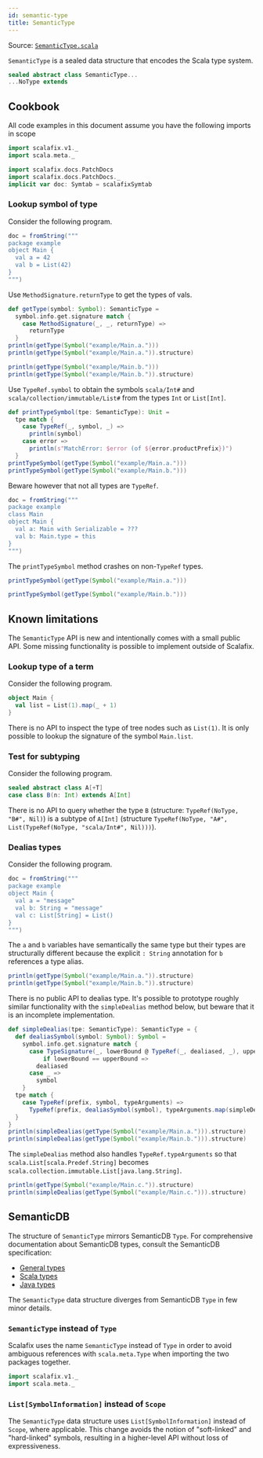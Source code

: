```yaml
---
id: semantic-type
title: SemanticType
---
```


Source:
<a href="https://scalameta.org/mbrowse/#/scalafix/scalafix-core/src/main/scala/scalafix/v1/SemanticType.scala" target="_blank">
<code>SemanticType.scala</code> </a>

`SemanticType` is a sealed data structure that encodes the Scala type system.

```scala mdoc:file:scalafix-core/src/main/scala/scalafix/v1/SemanticType.scala
sealed abstract class SemanticType...
...NoType extends
```

## Cookbook

All code examples in this document assume you have the following imports in
scope

```scala mdoc
import scalafix.v1._
import scala.meta._
```

```scala mdoc:passthrough
import scalafix.docs.PatchDocs
import scalafix.docs.PatchDocs._
implicit var doc: Symtab = scalafixSymtab
```

### Lookup symbol of type

Consider the following program.

```scala mdoc:passthrough
doc = fromString("""
package example
object Main {
  val a = 42
  val b = List(42)
}
""")
```

Use `MethodSignature.returnType` to get the types of vals.

```scala mdoc
def getType(symbol: Symbol): SemanticType =
  symbol.info.get.signature match {
    case MethodSignature(_, _, returnType) =>
      returnType
  }
println(getType(Symbol("example/Main.a.")))
println(getType(Symbol("example/Main.a.")).structure)

println(getType(Symbol("example/Main.b.")))
println(getType(Symbol("example/Main.b.")).structure)
```

Use `TypeRef.symbol` to obtain the symbols `scala/Int#` and
`scala/collection/immutable/List#` from the types `Int` or `List[Int]`.

```scala mdoc
def printTypeSymbol(tpe: SemanticType): Unit =
  tpe match {
    case TypeRef(_, symbol, _) =>
      println(symbol)
    case error =>
      println(s"MatchError: $error (of ${error.productPrefix})")
  }
printTypeSymbol(getType(Symbol("example/Main.a.")))
printTypeSymbol(getType(Symbol("example/Main.b.")))
```

Beware however that not all types are `TypeRef`.

```scala mdoc:passthrough
doc = fromString("""
package example
class Main
object Main {
  val a: Main with Serializable = ???
  val b: Main.type = this
}
""")
```

The `printTypeSymbol` method crashes on non-`TypeRef` types.

```scala mdoc
printTypeSymbol(getType(Symbol("example/Main.a.")))
```

```scala mdoc
printTypeSymbol(getType(Symbol("example/Main.b.")))
```

## Known limitations

The `SemanticType` API is new and intentionally comes with a small public API.
Some missing functionality is possible to implement outside of Scalafix.

### Lookup type of a term

Consider the following program.

```scala
object Main {
  val list = List(1).map(_ + 1)
}
```

There is no API to inspect the type of tree nodes such as `List(1)`. It is only
possible to lookup the signature of the symbol `Main.list`.

### Test for subtyping

Consider the following program.

```scala
sealed abstract class A[+T]
case class B(n: Int) extends A[Int]
```

There is no API to query whether the type `B` (structure:
`TypeRef(NoType, "B#", Nil)`) is a subtype of `A[Int]` (structure
`TypeRef(NoType, "A#", List(TypeRef(NoType, "scala/Int#", Nil)))`).

### Dealias types

Consider the following program.

```scala mdoc:passthrough
doc = fromString("""
package example
object Main {
  val a = "message"
  val b: String = "message"
  val c: List[String] = List()
}
""")
```

The `a` and `b` variables have semantically the same type but their types are
structurally different because the explicit `: String` annotation for `b`
references a type alias.

```scala mdoc
println(getType(Symbol("example/Main.a.")).structure)
println(getType(Symbol("example/Main.b.")).structure)
```

There is no public API to dealias type. It's possible to prototype roughly
similar functionality with the `simpleDealias` method below, but beware that it
is an incomplete implementation.

```scala mdoc
def simpleDealias(tpe: SemanticType): SemanticType = {
  def dealiasSymbol(symbol: Symbol): Symbol =
    symbol.info.get.signature match {
      case TypeSignature(_, lowerBound @ TypeRef(_, dealiased, _), upperBound)
          if lowerBound == upperBound =>
        dealiased
      case _ =>
        symbol
    }
  tpe match {
    case TypeRef(prefix, symbol, typeArguments) =>
      TypeRef(prefix, dealiasSymbol(symbol), typeArguments.map(simpleDealias))
  }
}
println(simpleDealias(getType(Symbol("example/Main.a."))).structure)
println(simpleDealias(getType(Symbol("example/Main.b."))).structure)
```

The `simpleDealias` method also handles `TypeRef.typeArguments` so that
`scala.List[scala.Predef.String]` becomes
`scala.collection.immutable.List[java.lang.String]`.

```scala mdoc
println(getType(Symbol("example/Main.c.")).structure)
println(simpleDealias(getType(Symbol("example/Main.c."))).structure)
```

## SemanticDB

The structure of `SemanticType` mirrors SemanticDB `Type`. For comprehensive
documentation about SemanticDB types, consult the SemanticDB specification:

- [General types](https://scalameta.org/docs/semanticdb/specification.html#type)
- [Scala types](https://scalameta.org/docs/semanticdb/specification.html#scala-type)
- [Java types](https://scalameta.org/docs/semanticdb/specification.html#java-type)

The `SemanticType` data structure diverges from SemanticDB `Type` in few minor
details.

### `SemanticType` instead of `Type`

Scalafix uses the name `SemanticType` instead of `Type` in order to avoid
ambiguous references with `scala.meta.Type` when importing the two packages
together.

```scala
import scalafix.v1._
import scala.meta._
```

### `List[SymbolInformation]` instead of `Scope`

The `SemanticType` data structure uses `List[SymbolInformation]` instead of
`Scope`, where applicable. This change avoids the notion of "soft-linked" and
"hard-linked" symbols, resulting in a higher-level API without loss of
expressiveness.

